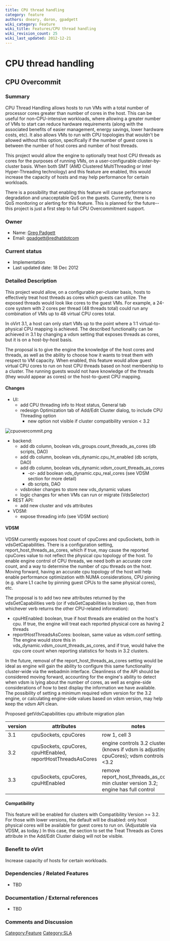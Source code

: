 ```yaml
---
title: CPU thread handling
category: feature
authors: dneary, doron, gpadgett
wiki_category: Feature
wiki_title: Features/CPU thread handling
wiki_revision_count: 25
wiki_last_updated: 2012-12-21
---
```


# CPU thread handling

## CPU Overcommit

### Summary

CPU Thread Handling allows hosts to run VMs with a total number of processor cores greater than number of cores in the host. This can be useful for non-CPU-intensive workloads, where allowing a greater number of VMs to start can reduce hardware requirements (along with the associated benefits of easier management, energy savings, lower hardware costs, etc). It also allows VMs to run with CPU topologies that wouldn't be allowed without this option, specifically if the number of guest cores is between the number of host cores and number of host threads.

This project would allow the engine to optionally treat host CPU threads as cores for the purposes of running VMs, on a user-configurable cluster-by-cluster basis. When both SMT (AMD Clustered MultiThreading or Intel Hyper-Threading technology) and this feature are enabled, this would increase the capacity of hosts and may help performance for certain workloads.

There is a possibility that enabling this feature will cause performance degradation and unacceptable QoS on the guests. Currently, there is no QoS monitoring or alerting for this feature. This is planned for the future--this project is just a first step to full CPU Overcommitment support.

### Owner

*   Name: [ Greg Padgett](User:Gpadgett)
*   Email: <gpadgett@redhatdotcom>

### Current status

*   Implementation
*   Last updated date: 18 Dec 2012

### Detailed Description

This project would allow, on a configurable per-cluster basis, hosts to effectively treat host threads as cores which guests can utilize. The exposed threads would look like cores to the guest VMs. For example, a 24-core system with 2 cores per thread (48 threads total) could run any combination of VMs up to 48 virtual CPU cores total.

In oVirt 3.1, a host can only start VMs up to the point where a 1:1 virtual-to-physical CPU mapping is achieved. The described functionality can be achieved in 3.1 by changing a vdsm setting that exposes threads as cores, but it is on a host-by-host basis.

The proposal is to give the engine the knowledge of the host cores and threads, as well as the ability to choose how it wants to treat them with respect to VM capacity. When enabled, this feature would allow guest virtual CPU cores to run on host CPU threads based on host membership to a cluster. The running guests would not have knowledge of the threads (they would appear as cores) or the host-to-guest CPU mapping.

#### Changes

*   UI:
    -   add CPU threading info to Host status, General tab
    -   redesign Optimization tab of Add/Edit Cluster dialog, to include CPU Threading option
        -   new option not visible if cluster compatibility version < 3.2

![](cpuovercommit.png "cpuovercommit.png")

*   backend:
    -   add db column, boolean vds_groups.count_threads_as_cores (db scripts, DAO)
    -   add db column, boolean vds_dynamic.cpu_ht_enabled (db scripts, DAO)
    -   add db column, boolean vds_dynamic.vdsm_count_threads_as_cores
        -   -or- add boolean vds_dynamic.cpu_real_cores (see VDSM section for more detail)
        -   db scripts, DAO
    -   vdsbroker changes to store new vds_dynamic values
    -   logic changes for when VMs can run or migrate (VdsSelector)
*   REST API:
    -   add new cluster and vds attributes
*   VDSM:
    -   expose threading info (see VDSM section)

#### VDSM

VDSM currently exposes host count of cpuCores and cpuSockets, both in vdsGetCapabilities. There is a configuration setting, report_host_threads_as_cores, which if true, may cause the reported cpuCores value to not reflect the physical cpu topology of the host. To enable engine control of CPU threads, we need both an accurate core count, and a way to determine the number of cpu threads on the host. Moving forward, having an accurate cpu topology of the host will help enable performance optimization with NUMA considerations, CPU pinning (e.g. share L1 cache by pinning guest CPUs to the same physical cores), etc.

The proposal is to add two new attributes returned by the vdsGetCapabilities verb (or if vdsGetCapabilities is broken up, then from whichever verb returns the other CPU-related information):

*   cpuHtEnabled: boolean, true if host threads are enabled on the host's cpu. If true, the engine will treat each reported physical core as having 2 threads
*   reportHostThreadsAsCores: boolean, same value as vdsm.conf setting. The engine would store this in vds_dynamic.vdsm_count_threads_as_cores, and if true, would halve the cpu core count when reporting statistics for hosts in 3.2 clusters.

In the future, removal of the report_host_threads_as_cores setting would be ideal as engine will gain the ability to configure this same functionality cluster-wide via the webadmin interface. Cleanliness of the API should be considered moving forward, accounting for the engine's ability to detect when vdsm is lying about the number of cores, as well as engine-side considerations of how to best display the information we have available. The possibility of setting a minimum required vdsm version for the 3.2 engine, or calculating engine-side values based on vdsm version, may help keep the vdsm API clean.

Proposed getVdsCapabilities cpu attribute migration plan

| version | attributes                                                   | notes                                                                                     |
|---------|--------------------------------------------------------------|-------------------------------------------------------------------------------------------|
| 3.1     | cpuSockets, cpuCores                                         | row 1, cell 3                                                                             |
| 3.2     | cpuSockets, cpuCores, cpuHtEnabled, reportHostThreadsAsCores | engine controls 3.2 clusters (knows if vdsm is adjusting cpuCores); vdsm controls <3.2   |
| 3.3     | cpuSockets, cpuCores, cpuHtEnabled                           | remove report_host_threads_as_cores, min cluster version 3.2; engine has full control |

#### Compatibility

This feature will be enabled for clusters with Compatibility Version >= 3.2. For those with lower versions, the default will be disabled: only host physical cores will be available for guest cores to run on. (Adjustable via VDSM, as today.) In this case, the section to set the Treat Threads as Cores attribute in the Add/Edit Cluster dialog will not be visible.

### Benefit to oVirt

Increase capacity of hosts for certain workloads.

### Dependencies / Related Features

*   TBD

### Documentation / External references

*   TBD

### Comments and Discussion

<Category:Feature> <Category:SLA>
